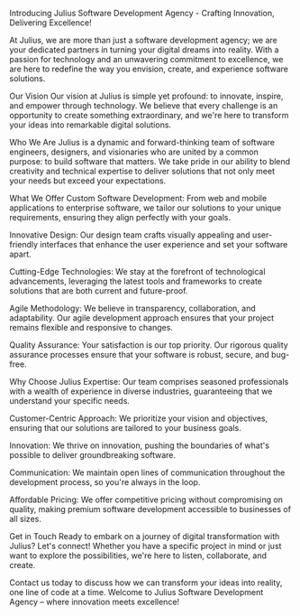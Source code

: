Introducing Julius Software Development Agency - Crafting Innovation, Delivering Excellence!

At Julius, we are more than just a software development agency; we are your dedicated partners in turning your digital dreams into reality. With a passion for technology and an unwavering commitment to excellence, we are here to redefine the way you envision, create, and experience software solutions.

Our Vision
Our vision at Julius is simple yet profound: to innovate, inspire, and empower through technology. We believe that every challenge is an opportunity to create something extraordinary, and we're here to transform your ideas into remarkable digital solutions.

Who We Are
Julius is a dynamic and forward-thinking team of software engineers, designers, and visionaries who are united by a common purpose: to build software that matters. We take pride in our ability to blend creativity and technical expertise to deliver solutions that not only meet your needs but exceed your expectations.

What We Offer
Custom Software Development: From web and mobile applications to enterprise software, we tailor our solutions to your unique requirements, ensuring they align perfectly with your goals.

Innovative Design: Our design team crafts visually appealing and user-friendly interfaces that enhance the user experience and set your software apart.

Cutting-Edge Technologies: We stay at the forefront of technological advancements, leveraging the latest tools and frameworks to create solutions that are both current and future-proof.

Agile Methodology: We believe in transparency, collaboration, and adaptability. Our agile development approach ensures that your project remains flexible and responsive to changes.

Quality Assurance: Your satisfaction is our top priority. Our rigorous quality assurance processes ensure that your software is robust, secure, and bug-free.

Why Choose Julius
Expertise: Our team comprises seasoned professionals with a wealth of experience in diverse industries, guaranteeing that we understand your specific needs.

Customer-Centric Approach: We prioritize your vision and objectives, ensuring that our solutions are tailored to your business goals.

Innovation: We thrive on innovation, pushing the boundaries of what's possible to deliver groundbreaking software.

Communication: We maintain open lines of communication throughout the development process, so you're always in the loop.

Affordable Pricing: We offer competitive pricing without compromising on quality, making premium software development accessible to businesses of all sizes.

Get in Touch
Ready to embark on a journey of digital transformation with Julius? Let's connect! Whether you have a specific project in mind or just want to explore the possibilities, we're here to listen, collaborate, and create.

Contact us today to discuss how we can transform your ideas into reality, one line of code at a time. Welcome to Julius Software Development Agency – where innovation meets excellence!
